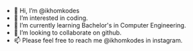 - 👋 Hi, I’m @ikhomkodes
- 👀 I’m interested in coding.
- 🌱 I’m currently learning Bachelor's in Computer Engineering.
- 💞️ I’m looking to collaborate on github.
- 📫 Please feel free to reach me @ikhomkodes in instagram.

<!---
ikhomkodes/ikhomkodes is a ✨ special ✨ repository because its `README.md` (this file) appears on your GitHub profile.
You can click the Preview link to take a look at your changes.
--->
